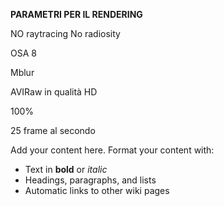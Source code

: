 **PARAMETRI PER IL RENDERING**

NO raytracing
No radiosity

OSA 8

Mblur

AVIRaw in qualità HD

100%

25 frame al secondo







Add your content here.  Format your content with:
  * Text in **bold** or _italic_
  * Headings, paragraphs, and lists
  * Automatic links to other wiki pages